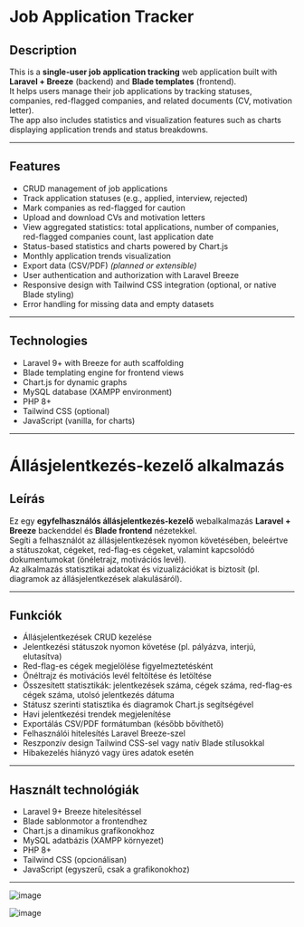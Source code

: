 # Job Application Tracker

## Description
This is a **single-user job application tracking** web application built with **Laravel + Breeze** (backend) and **Blade templates** (frontend).  
It helps users manage their job applications by tracking statuses, companies, red-flagged companies, and related documents (CV, motivation letter).  
The app also includes statistics and visualization features such as charts displaying application trends and status breakdowns.

---

## Features
- CRUD management of job applications  
- Track application statuses (e.g., applied, interview, rejected)  
- Mark companies as red-flagged for caution  
- Upload and download CVs and motivation letters  
- View aggregated statistics: total applications, number of companies, red-flagged companies count, last application date  
- Status-based statistics and charts powered by Chart.js  
- Monthly application trends visualization  
- Export data (CSV/PDF) *(planned or extensible)*  
- User authentication and authorization with Laravel Breeze  
- Responsive design with Tailwind CSS integration (optional, or native Blade styling)  
- Error handling for missing data and empty datasets  

---

## Technologies
- Laravel 9+ with Breeze for auth scaffolding  
- Blade templating engine for frontend views  
- Chart.js for dynamic graphs  
- MySQL database (XAMPP environment)  
- PHP 8+  
- Tailwind CSS (optional)  
- JavaScript (vanilla, for charts)  

---

# Állásjelentkezés-kezelő alkalmazás

## Leírás
Ez egy **egyfelhasználós állásjelentkezés-kezelő** webalkalmazás **Laravel + Breeze** backenddel és **Blade frontend** nézetekkel.  
Segíti a felhasználót az állásjelentkezések nyomon követésében, beleértve a státuszokat, cégeket, red-flag-es cégeket, valamint kapcsolódó dokumentumokat (önéletrajz, motivációs levél).  
Az alkalmazás statisztikai adatokat és vizualizációkat is biztosít (pl. diagramok az állásjelentkezések alakulásáról).

---

## Funkciók
- Állásjelentkezések CRUD kezelése  
- Jelentkezési státuszok nyomon követése (pl. pályázva, interjú, elutasítva)  
- Red-flag-es cégek megjelölése figyelmeztetésként  
- Önéltrajz és motivációs levél feltöltése és letöltése  
- Összesített statisztikák: jelentkezések száma, cégek száma, red-flag-es cégek száma, utolsó jelentkezés dátuma  
- Státusz szerinti statisztika és diagramok Chart.js segítségével  
- Havi jelentkezési trendek megjelenítése  
- Exportálás CSV/PDF formátumban (később bővíthető)  
- Felhasználói hitelesítés Laravel Breeze-szel  
- Reszponzív design Tailwind CSS-sel vagy natív Blade stílusokkal  
- Hibakezelés hiányzó vagy üres adatok esetén  

---

## Használt technológiák
- Laravel 9+ Breeze hitelesítéssel  
- Blade sablonmotor a frontendhez  
- Chart.js a dinamikus grafikonokhoz  
- MySQL adatbázis (XAMPP környezet)  
- PHP 8+  
- Tailwind CSS (opcionálisan)  
- JavaScript (egyszerű, csak a grafikonokhoz)  

---
![image](https://github.com/user-attachments/assets/a044cc1f-d5e8-47ae-84a1-e42ca48ed002)


![image](https://github.com/user-attachments/assets/c7fbac2e-a8b0-4a0f-b909-2e66795f4f9b)


